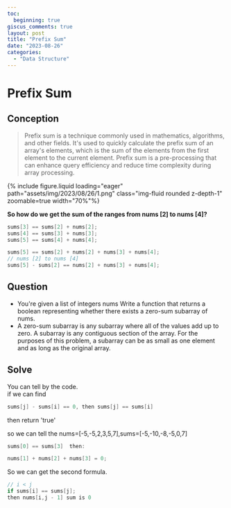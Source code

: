 ```yaml
---
toc:
  beginning: true
giscus_comments: true
layout: post
title: "Prefix Sum"
date: "2023-08-26"
categories: 
  - "Data Structure"
---
```




# Prefix Sum

## Conception

> Prefix sum is a technique commonly used in mathematics, algorithms, and other fields. It's used to quickly calculate the prefix sum of an array's elements, which is the sum of the elements from the first element to the current element. Prefix sum is a pre-processing that can enhance query efficiency and reduce time complexity during array processing.

{% include figure.liquid loading="eager" path="assets/img/2023/08/26/1.png" class="img-fluid rounded z-depth-1" zoomable=true width="70%"%}


**So how do we get the sum of the ranges from nums [2] to nums [4]?**

```java
sums[3] == sums[2] + nums[2];
sums[4] == sums[3] + nums[3];
sums[5] == sums[4] + nums[4];

sums[5] == sums[2] + nums[2] + nums[3] + nums[4];
// nums [2] to nums [4]
sums[5] - sums[2] == nums[2] + nums[3] + nums[4];
```

## Question
- You're given a list of integers nums Write a function that returns a boolean representing whether there exists a zero-sum subarray of nums.
- A zero-sum subarray is any subarray where all of the values add up to zero. A subarray is any contiguous section of the array. For the purposes of this problem, a subarray can be as small as one element and as long as the original array.

## Solve

You can tell by the code.<br>
if we can find

```java
sums[j] - sums[i] == 0, then sums[j] == sums[i]
```

then return 'true'

so we can tell the nums=[-5,-5,2,3,5,7],sums=[-5,-10,-8,-5,0,7]

```java
sums[0] == sums[3]  then:
```
```java
nums[1] + nums[2] + nums[3] = 0;
```

So we can get the second formula.
```java
// i < j
if sums[i] == sums[j];
then nums[i,j - 1] sum is 0
```

